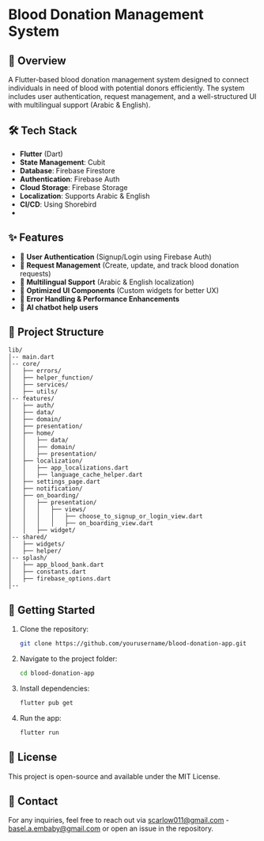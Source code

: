 # Blood Donation Management System

## 📌 Overview
A Flutter-based blood donation management system designed to connect individuals in need of blood with potential donors efficiently. The system includes user authentication, request management, and a well-structured UI with multilingual support (Arabic & English).

## 🛠️ Tech Stack
- **Flutter** (Dart)
- **State Management**: Cubit
- **Database**: Firebase Firestore
- **Authentication**: Firebase Auth
- **Cloud Storage**: Firebase Storage
- **Localization**: Supports Arabic & English
- **CI/CD**: Using Shorebird
- 


## ✨ Features
- 🔹 **User Authentication** (Signup/Login using Firebase Auth)
- 🔹 **Request Management** (Create, update, and track blood donation requests)
- 🔹 **Multilingual Support** (Arabic & English localization)
- 🔹 **Optimized UI Components** (Custom widgets for better UX)
- 🔹 **Error Handling & Performance Enhancements**
- 🔹 **AI chatbot help users**


## 📂 Project Structure
```
lib/
│-- main.dart
│-- core/
│   ├── errors/
│   ├── helper_function/
│   ├── services/
│   ├── utils/
│-- features/
│   ├── auth/
│   ├── data/
│   ├── domain/
│   ├── presentation/
│   ├── home/
│   │   ├── data/
│   │   ├── domain/
│   │   ├── presentation/
│   ├── localization/
│   │   ├── app_localizations.dart
│   │   ├── language_cache_helper.dart
│   ├── settings_page.dart
│   ├── notification/
│   ├── on_boarding/
│   │   ├── presentation/
│   │   │   ├── views/
│   │   │   │   ├── choose_to_signup_or_login_view.dart
│   │   │   │   ├── on_boarding_view.dart
│   │   ├── widget/
│-- shared/
│   ├── widgets/
│   ├── helper/
│-- splash/
│   ├── app_blood_bank.dart
│   ├── constants.dart
│   ├── firebase_options.dart
│-- 
```

## 🚀 Getting Started
1. Clone the repository:
   ```sh
   git clone https://github.com/yourusername/blood-donation-app.git
   ```
2. Navigate to the project folder:
   ```sh
   cd blood-donation-app
   ```
3. Install dependencies:
   ```sh
   flutter pub get
   ```
4. Run the app:
   ```sh
   flutter run
   ```

## 📜 License
This project is open-source and available under the MIT License.

## 📩 Contact
For any inquiries, feel free to reach out via scarlow011@gmail.com - basel.a.embaby@gmail.com or open an issue in the repository.
